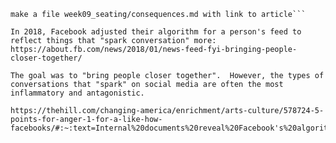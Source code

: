 ```Find another example where optimization of one thing has ethical ramifications and unintended consequences. bonus points if it's an ethical optimization (that is, they optimize for a good ethical reason but it has a negative unintended consequence). Post article link or reference to this to #ethics-async
make a file week09_seating/consequences.md with link to article```

In 2018, Facebook adjusted their algorithm for a person's feed to reflect things that "spark conversation" more:
https://about.fb.com/news/2018/01/news-feed-fyi-bringing-people-closer-together/

The goal was to "bring people closer together".  However, the types of conversations that "spark" on social media are often the most inflammatory and antagonistic.

https://thehill.com/changing-america/enrichment/arts-culture/578724-5-points-for-anger-1-for-a-like-how-facebooks/#:~:text=Internal%20documents%20reveal%20Facebook's%20algorithm,with%20the%20angry%20emoji%20reaction.

